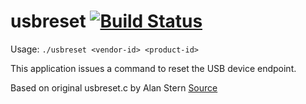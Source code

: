 usbreset  [![Build Status](https://travis-ci.org/philcrump/usbreset.svg?branch=master)](https://travis-ci.org/philcrump/usbreset)
==========

Usage: `./usbreset <vendor-id> <product-id>`

This application issues a command to reset the USB device endpoint.

Based on original usbreset.c by Alan Stern [Source](https://marc.info/?l=linux-usb&m=121459435621262&w=2)
